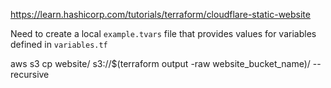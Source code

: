 
https://learn.hashicorp.com/tutorials/terraform/cloudflare-static-website

Need to create a local `example.tvars` file that provides values for variables defined in `variables.tf`

aws s3 cp website/ s3://$(terraform output -raw website_bucket_name)/ --recursive


